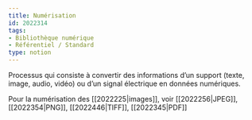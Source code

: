 ```yaml
---
title: Numérisation 
id: 2022314
tags:
- Bibliothèque numérique
- Référentiel / Standard
type: notion
---
```


Processus qui consiste à convertir des informations d’un support (texte, image, audio, vidéo) ou d’un signal électrique en données numériques.

Pour la numérisation des [[2022225|images]], voir [[2022256|JPEG]], [[2022354|PNG]], [[2022446|TIFF]], [[2022345|PDF]]

